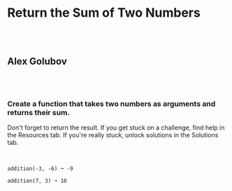 # Return the Sum of Two Numbers
<br><br>
## Alex Golubov
<br><br>
### Create a function that takes two numbers as arguments and returns their sum.
Don't forget to return the result.
If you get stuck on a challenge, find help in the Resources tab.
If you're really stuck, unlock solutions in the Solutions tab.
<br><br>
```addition(3, 2) ➞ 5

addition(-3, -6) ➞ -9

addition(7, 3) ➞ 10
```

<br><br>
